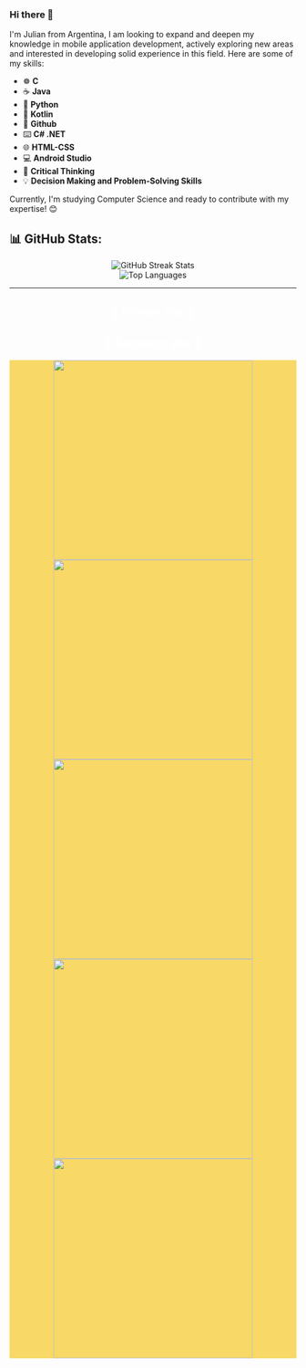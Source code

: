 ### Hi there 👋

I'm Julian from Argentina, I am looking to expand and deepen my knowledge in mobile application development, actively exploring new areas and interested in developing solid experience in this field. Here are some of my skills:

- ☸️ **C**
- ☕️ **Java**
- 🐍 **Python**
- 🤖 **Kotlin**
- 🐙 **Github**
- ⌨️ **C# .NET**
- 🌐 **HTML-CSS**
- 💻 **Android Studio**
- 🧠 **Critical Thinking**
- 💡 **Decision Making and Problem-Solving Skills**

Currently, I'm studying Computer Science and ready to contribute with my expertise! 😊

## 📊 GitHub Stats:
<div align="center">
  <img src="https://github-readme-streak-stats.herokuapp.com/?user=JulianSerio&theme=midnight-purple&hide_border=false" alt="GitHub Streak Stats"><br>
  <img src="https://github-readme-stats.vercel.app/api/top-langs/?username=JulianSerio&theme=midnight-purple&hide_border=false&include_all_commits=true&count_private=false&layout=compact" alt="Top Languages">
</div>

---
<h2 align="center" style="color: #ffff;">🎩 Primer año 🎩</h2>
<div align="center" style="background-color: #F8D866;">

</div>

<h2 align="center" style="color: #ffff;">🎩 Segundo año 🎩</h2>
<div align="center" style="background-color: #F8D866;">
  <a href="https://github.com/JulianSerio/Algoritmos-y-Estructuras-de-Datos"><img width="350" src="https://denvercoder1-github-readme-stats.vercel.app/api/pin/?username=JulianSerio&repo=Algoritmos-y-Estructuras-de-Datos&theme=midnight-purple&icon_color=F8D866"></a>
  <a href="https://github.com/JulianSerio/Fundamentos-de-la-Organizacion-de-Datos"><img width="350" src="https://denvercoder1-github-readme-stats.vercel.app/api/pin/?username=JulianSerio&repo=Fundamentos-de-la-Organizacion-de-Datos&theme=midnight-purple&icon_color=17202A"></a>
  <a href="https://github.com/JulianSerio/Seminario.NET"><img width="350" src="https://denvercoder1-github-readme-stats.vercel.app/api/pin/?username=JulianSerio&repo=Seminario.NET&theme=midnight-purple&icon_color=F8D866"</a>
  <a href="https://github.com/JulianSerio/Orientacion-a-Objetos-1"><img width="350" src="https://denvercoder1-github-readme-stats.vercel.app/api/pin/?username=JulianSerio&repo=Orientacion-a-Objetos-1&theme=midnight-purple&icon_color=17202A"></a>
    <a href="https://github.com/JulianSerio/Introduccion-a-SO"><img width="350" src="https://denvercoder1-github-readme-stats.vercel.app/api/pin/?username=JulianSerio&repo=Introduccion-a-SO&theme=midnight-purple&icon_color=17202A"></a>
</div>
